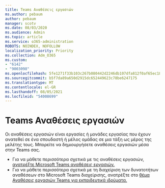 ```yaml
---
title: Teams Αναθέσεις εργασιών
ms.author: pebaum
author: pebaum
manager: scotv
ms.date: 08/03/2020
ms.audience: Admin
ms.topic: article
ms.service: o365-administration
ROBOTS: NOINDEX, NOFOLLOW
localization_priority: Priority
ms.collection: Adm_O365
ms.custom:
- "6142"
- "9003098"
ms.openlocfilehash: 5fe1271f33b103c267b080442d2246db107dfa812f0af65ec1808dd1cd640a4e
ms.sourcegitcommit: b5f7da89a650d2915dc652449623c78be6247175
ms.translationtype: MT
ms.contentlocale: el-GR
ms.lasthandoff: 08/05/2021
ms.locfileid: "54008699"
---
```

# <a name="teams-assignments"></a>Teams Αναθέσεις εργασιών

Οι αναθέσεις εργασιών είναι εργασίες ή μονάδες εργασίας που έχουν ανατεθεί σε ένα σπουδαστή ή μέλος ομάδας σε μια τάξη ως μέρος της μελέτης τους. Μπορείτε να δημιουργήσετε αναθέσεις εργασιών μέσα στην Teams σας.

- Για να μάθετε περισσότερα σχετικά με τις αναθέσεις εργασιών, [ανατρέξτε Microsoft Teams αναθέσεις εργασιών.](https://support.microsoft.com/en-us/office/microsoft-teams-5aa4431a-8a3c-4aa5-87a6-b6401abea114#ID0EAABAAA=Assignments)
- Για να μάθετε περισσότερα σχετικά με τη διαχείριση των δυνατοτήτων αναθέσεων στο Microsoft Teams διαχείρισης, ανατρέξτε στο [θέμα Αναθέσεις εργασιών Teams για εκπαιδευτικά ιδρύματα.](https://docs.microsoft.com/microsoftteams/expand-teams-across-your-org/assignments-in-teams)